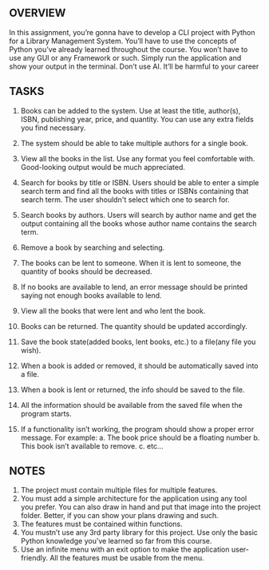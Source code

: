 ## OVERVIEW
In this assignment, you’re gonna have to develop a CLI project with Python for a Library Management System. You’ll have to use the concepts of Python you’ve already learned throughout the course. You won’t have to use any GUI or any Framework or such. Simply run the application and show your output in the terminal. Don’t use AI. It’ll be harmful to your career


## TASKS
1. Books can be added to the system. Use at least the title, author(s), ISBN, publishing year,
price, and quantity. You can use any extra fields you find necessary.
2. The system should be able to take multiple authors for a single book.
3. View all the books in the list. Use any format you feel comfortable with. Good-looking
output would be much appreciated.
4. Search for books by title or ISBN. Users should be able to enter a simple search term and
find all the books with titles or ISBNs containing that search term. The user shouldn't
select which one to search for.
5. Search books by authors. Users will search by author name and get the output containing
all the books whose author name contains the search term.
6. Remove a book by searching and selecting.
7. The books can be lent to someone. When it is lent to someone, the quantity of books
should be decreased.
8. If no books are available to lend, an error message should be printed saying not enough
books available to lend.
9. View all the books that were lent and who lent the book.
10. Books can be returned. The quantity should be updated accordingly.
11. Save the book state(added books, lent books, etc.) to a file(any file you wish).
12. When a book is added or removed, it should be automatically saved into a file.
13. When a book is lent or returned, the info should be saved to the file.
14. All the information should be available from the saved file when the program starts.


15. If a functionality isn’t working, the program should show a proper error message. For
example:
a. The book price should be a floating number
b. This book isn’t available to remove.
c. etc…


## NOTES
1. The project must contain multiple files for multiple features.
2. You must add a simple architecture for the application using any tool you prefer. You can
also draw in hand and put that image into the project folder. Better, if you can show your
plans drawing and such.
3. The features must be contained within functions.
4. You mustn’t use any 3rd party library for this project. Use only the basic Python
knowledge you’ve learned so far from this course.
5. Use an infinite menu with an exit option to make the application user-friendly. All the
features must be usable from the menu.